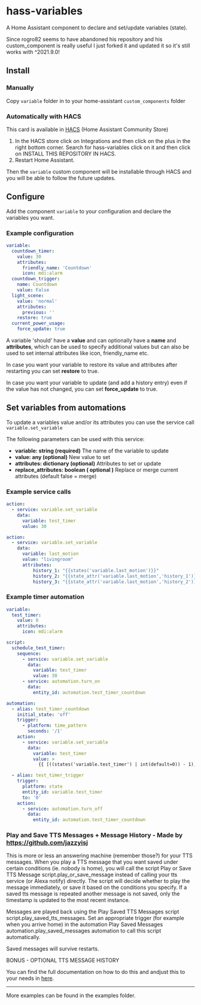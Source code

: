 # hass-variables

A Home Assistant component to declare and set/update variables (state).

Since rogro82 seems to have abandoned his repository and his custom_component is really useful I just forked it and updated it so it's still works with ^2021.9.0!

## Install

### Manually

Copy `variable` folder in to your home-assistant `custom_components` folder

### Automatically with HACS

This card is available in [HACS](https://github.com/custom-components/hacs) (Home Assistant Community Store)

1. In the HACS store click on Integrations and then click on the plus in the right bottom corner. Search for hass-variables click on it and then click on INSTALL THIS REPOSITORY IN HACS.
2. Restart Home Assistant.

Then the `variable` custom component will be installable through HACS and you will be able to follow the future updates.

## Configure

Add the component `variable` to your configuration and declare the variables you want.

### Example configuration

```yaml
variable:
  countdown_timer:
    value: 30
    attributes:
      friendly_name: 'Countdown'
      icon: mdi:alarm
  countdown_trigger:
    name: Countdown
    value: False
  light_scene:
    value: 'normal'
    attributes:
      previous: ''
    restore: true
  current_power_usage:
    force_update: true
```

A variable 'should' have a __value__ and can optionally have a __name__ and __attributes__, which can be used to specify additional values but can also be used to set internal attributes like icon, friendly_name etc.

In case you want your variable to restore its value and attributes after restarting you can set __restore__ to true.

In case you want your variable to update (and add a history entry) even if the value has not changed, you can set __force_update__ to true.

## Set variables from automations

To update a variables value and/or its attributes you can use the service call `variable.set_variable`

The following parameters can be used with this service:

- __variable: string (required)__
The name of the variable to update
- __value: any (optional)__
New value to set
- __attributes: dictionary (optional)__
Attributes to set or update
- __replace_attributes: boolean ( optional )__
Replace or merge current attributes (default false = merge)

### Example service calls

```yaml
action:
  - service: variable.set_variable
    data:
      variable: test_timer
      value: 30

action:
  - service: variable.set_variable
    data:
      variable: last_motion
      value: "livingroom"
      attributes:
          history_1: "{{states('variable.last_motion')}}"
          history_2: "{{state_attr('variable.last_motion','history_1')}}"
          history_3: "{{state_attr('variable.last_motion','history_2')}}"
```

### Example timer automation

```yaml
variable:
  test_timer:
    value: 0
    attributes:
      icon: mdi:alarm

script:
  schedule_test_timer:
    sequence:
      - service: variable.set_variable
        data:
          variable: test_timer
          value: 30
      - service: automation.turn_on
        data:
          entity_id: automation.test_timer_countdown

automation:
  - alias: test_timer_countdown
    initial_state: 'off'
    trigger:
      - platform: time_pattern
        seconds: '/1'
    action:
      - service: variable.set_variable
        data:
          variable: test_timer
          value: >
            {{ [((states('variable.test_timer') | int(default=0)) - 1), 0] | max }}

  - alias: test_timer_trigger
    trigger:
      platform: state
      entity_id: variable.test_timer
      to: '0'
    action:
      - service: automation.turn_off
        data:
          entity_id: automation.test_timer_countdown
```

### Play and Save TTS Messages + Message History - Made by https://github.com/jazzyisj

This is more or less an answering machine (remember those?) for your TTS messages. When you play a TTS message that you want saved under certain conditions (ie. nobody is home), you will call the script Play or Save TTS Message script.play_or_save_message instead of calling your tts service (or Alexa notify) directly. The script will decide whether to play the message immediately, or save it based on the conditions you specify. If a saved tts message is repeated another message is not saved, only the timestamp is updated to the most recent instance.

Messages are played back using the Play Saved TTS Messages script script.play_saved_tts_messages. Set an appropriate trigger (for example when you arrive home) in the automation Play Saved Messages automation.play_saved_messages automation to call this script automatically.

Saved messages will survive restarts.

BONUS - OPTIONAL TTS MESSAGE HISTORY

You can find the full documentation on how to do this and andjust this to your needs in [here](https://github.com/Wibias/hass-variables/tree/master/examples/save-tts-message/tts.md).

---

More examples can be found in the examples folder.
